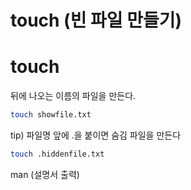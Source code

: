 # touch (빈 파일 만들기)

# touch

뒤에 나오는 이름의 파일을 만든다.

```bash
touch showfile.txt
```

tip) 파일명 앞에 .을 붙이면 숨김  파일을 만든다

```bash
touch .hiddenfile.txt
```

man (설명서 출력)